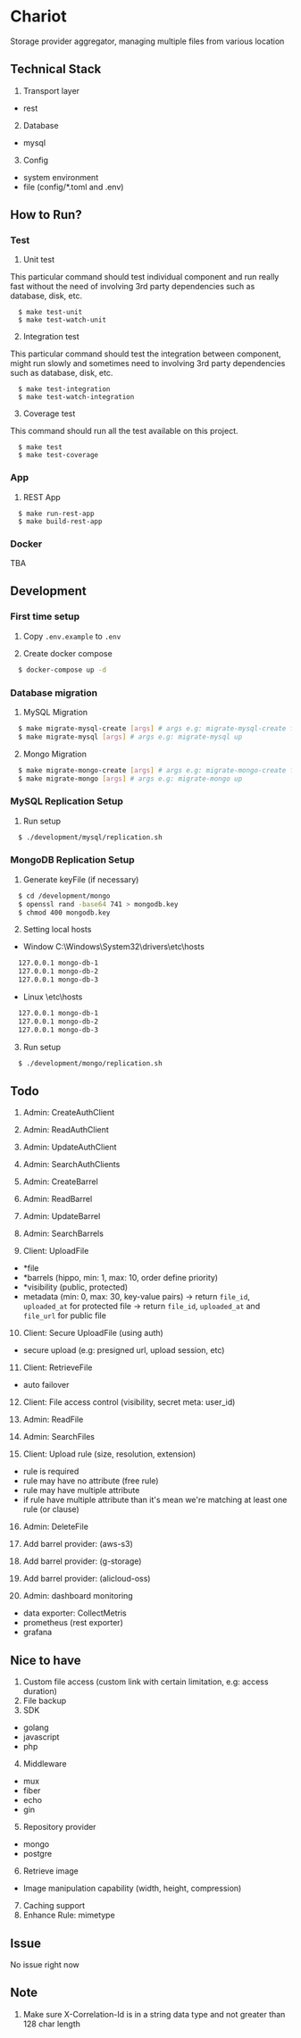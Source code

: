 # Chariot

Storage provider aggregator, managing multiple files from various location

## Technical Stack
1. Transport layer
- rest
2. Database
- mysql
3. Config
- system environment
- file (config/*.toml and .env)

## How to Run?
### Test
1. Unit test

This particular command should test individual component and run really fast without the need of involving 3rd party dependencies such as database, disk, etc.

```
  $ make test-unit
  $ make test-watch-unit
```

2. Integration test

This particular command should test the integration between component, might run slowly and sometimes need to involving 3rd party dependencies such as database, disk, etc.

```
  $ make test-integration
  $ make test-watch-integration
```

3. Coverage test

This command should run all the test available on this project.

```
  $ make test
  $ make test-coverage
```

### App
1. REST App

```
  $ make run-rest-app
  $ make build-rest-app
```

### Docker
TBA

## Development
### First time setup
1. Copy `.env.example` to `.env`

2. Create docker compose
```bash
  $ docker-compose up -d
```

### Database migration
1. MySQL Migration
```bash
  $ make migrate-mysql-create [args] # args e.g: migrate-mysql-create file-table
  $ make migrate-mysql [args] # args e.g: migrate-mysql up
```

2. Mongo Migration
```bash
  $ make migrate-mongo-create [args] # args e.g: migrate-mongo-create file-table
  $ make migrate-mongo [args] # args e.g: migrate-mongo up
```

### MySQL Replication Setup
1. Run setup
```bash
  $ ./development/mysql/replication.sh
```

### MongoDB Replication Setup
1. Generate keyFile (if necessary)
```bash
  $ cd /development/mongo
  $ openssl rand -base64 741 > mongodb.key
  $ chmod 400 mongodb.key
```

2. Setting local hosts
- Window
C:\Windows\System32\drivers\etc\hosts
```md
  127.0.0.1 mongo-db-1
  127.0.0.1 mongo-db-2
  127.0.0.1 mongo-db-3
```

- Linux
\etc\hosts
```md
  127.0.0.1 mongo-db-1
  127.0.0.1 mongo-db-2
  127.0.0.1 mongo-db-3
```

3. Run setup
```bash
  $ ./development/mongo/replication.sh
```

## Todo
1. Admin: CreateAuthClient
2. Admin: ReadAuthClient
3. Admin: UpdateAuthClient
4. Admin: SearchAuthClients
5. Admin: CreateBarrel
6. Admin: ReadBarrel
7. Admin: UpdateBarrel
8. Admin: SearchBarrels

9. Client: UploadFile
- *file
- *barrels (hippo, min: 1, max: 10, order define priority)
- *visibility (public, protected)
- metadata (min: 0, max: 30, key-value pairs)
-> return `file_id`, `uploaded_at` for protected file
-> return `file_id`, `uploaded_at` and `file_url` for public file
10. Client: Secure UploadFile (using auth)
- secure upload (e.g: presigned url, upload session, etc)
11. Client: RetrieveFile
- auto failover
12. Client: File access control (visibility, secret meta: user_id)

13. Admin: ReadFile
14. Admin: SearchFiles

15. Client: Upload rule (size, resolution, extension)
- rule is required
- rule may have no attribute (free rule)
- rule may have multiple attribute
- if rule have multiple attribute than it's mean we're matching at least one rule (or clause)

16. Admin: DeleteFile

17. Add barrel provider: (aws-s3)
18. Add barrel provider: (g-storage)
19. Add barrel provider: (alicloud-oss)

20. Admin: dashboard monitoring
- data exporter: CollectMetris
- prometheus (rest exporter)
- grafana

## Nice to have
1. Custom file access (custom link with certain limitation, e.g: access duration)
2. File backup
3. SDK
- golang
- javascript
- php
4. Middleware
- mux
- fiber
- echo
- gin
5. Repository provider
- mongo
- postgre
6. Retrieve image
- Image manipulation capability (width, height, compression)
7. Caching support
8. Enhance Rule: mimetype

## Issue
No issue right now

## Note
1. Make sure X-Correlation-Id is in a string data type and not greater than 128 char length
